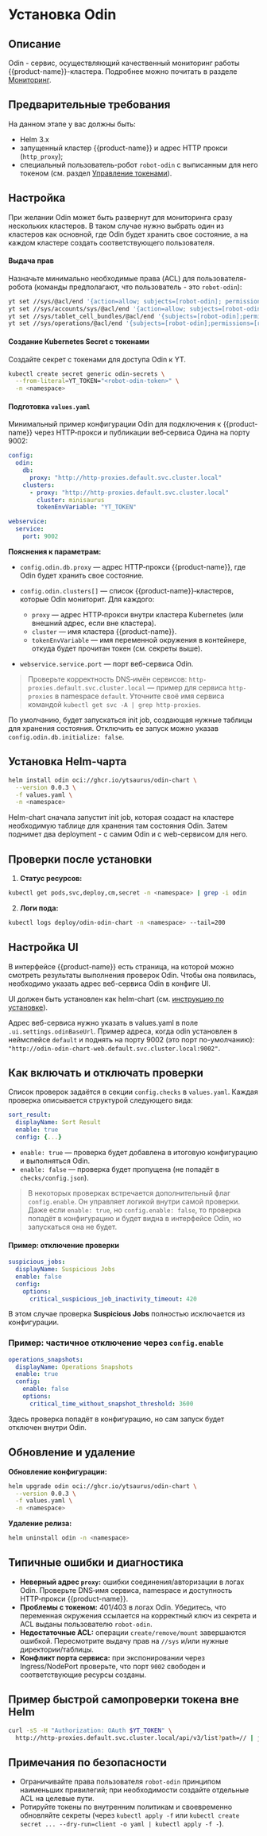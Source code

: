 # Установка Odin

## Описание

Odin - сервис, осуществляющий качественный мониторинг работы {{product-name}}-кластера. Подробнее можно почитать в разделе [Мониторинг](../monitoring#odin).

## Предварительные требования

На данном этапе у вас должны быть:

* Helm 3.x
* запущенный кластер {{product-name}} и адрес HTTP прокси (`http_proxy`);
* специальный пользователь-робот `robot-odin` с выписанным для него токеном (см. раздел [Управление токенами](../../user-guide/storage/auth.md#token-management)).

## Настройка

При желании Odin может быть развернут для мониторинга сразу нескольких кластеров. В таком случае нужно выбрать один из кластеров как основной, где Odin будет хранить свое состояние, а на каждом кластере создать соответствующего пользователя.

#### Выдача прав

Назначьте минимально необходимые права (ACL) для пользователя-робота (команды предполагают, что пользователь - это `robot-odin`):

```bash
yt set //sys/@acl/end '{action=allow; subjects=[robot-odin]; permissions=[read; write; create; remove; mount]}'
yt set //sys/accounts/sys/@acl/end '{action=allow; subjects=[robot-odin]; permissions=[use]}'
yt set //sys/tablet_cell_bundles/@acl/end '{subjects=[robot-odin];permissions=[use];action=allow}'
yt set //sys/operations/@acl/end '{subjects=[robot-odin];permissions=[read];action=allow}'
```

#### Создание Kubernetes Secret с токенами

Создайте секрет с токенами для доступа Odin к YT.

```bash
kubectl create secret generic odin-secrets \
  --from-literal=YT_TOKEN="<robot-odin-token>" \
  -n <namespace>
```

#### Подготовка `values.yaml`

Минимальный пример конфигурации Odin для подключения к {{product-name}} через HTTP‑прокси и публикации веб‑сервиса Одина на порту 9002:

```yaml
config:
  odin:
    db:
      proxy: "http://http-proxies.default.svc.cluster.local"
    clusters:
      - proxy: "http://http-proxies.default.svc.cluster.local"
        cluster: minisaurus
        tokenEnvVariable: "YT_TOKEN"

webservice:
  service:
    port: 9002
```

**Пояснения к параметрам:**

* `config.odin.db.proxy` — адрес HTTP‑прокси {{product-name}}, где Odin будет хранить свое состояние.
* `config.odin.clusters[]` — список {{product-name}}‑кластеров, которые Odin мониторит. Для каждого:

  * `proxy` — адрес HTTP‑прокси внутри кластера Kubernetes (или внешний адрес, если вне кластера).
  * `cluster` — имя кластера {{product-name}}.
  * `tokenEnvVariable` — имя переменной окружения в контейнере, откуда будет прочитан токен (см. секреты выше).
* `webservice.service.port` — порт веб-сервиса Odin.

> Проверьте корректность DNS‑имён сервисов: `http-proxies.default.svc.cluster.local` — пример для сервиса `http-proxies` в namespace `default`. Уточните своё имя сервиса командой `kubectl get svc -A | grep http-proxies`.

По умолчанию, будет запускаться init job, создающая нужные таблицы для хранения состояния. Отключить ее запуск можно указав `config.odin.db.initialize: false`.

## Установка Helm‑чарта

```bash
helm install odin oci://ghcr.io/ytsaurus/odin-chart \
  --version 0.0.3 \
  -f values.yaml \
  -n <namespace>
```

Helm-chart сначала запустит init job, которая создаст на кластере необходимую таблице для хранения там состояния Odin. Затем поднимет два deployment - с самим Odin и с web-сервисом для него.

## Проверки после установки

1. **Статус ресурсов:**

```bash
kubectl get pods,svc,deploy,cm,secret -n <namespace> | grep -i odin
```

2. **Логи пода:**

```bash
kubectl logs deploy/odin-odin-chart -n <namespace> --tail=200
```

## Настройка UI

В интерфейсе {{product-name}} есть страница, на которой можно смотреть результаты выполнения проверок Odin. Чтобы она появилась, необходимо указать адрес веб-сервиса Odin в конфиге UI.

UI должен быть установлен как helm-chart (см. [инструкцию по установке](install-ytsaurus#ui)).

Адрес веб-сервиса нужно указать в values.yaml в поле `.ui.settings.odinBaseUrl`. Пример адреса, когда odin установлен в неймспейсе `default` и поднять на порту 9002 (это порт по-умолчанию): `"http://odin-odin-chart-web.default.svc.cluster.local:9002"`.


## Как включать и отключать проверки

Список проверок задаётся в секции `config.checks` в `values.yaml`.
Каждая проверка описывается структурой следующего вида:

```yaml
sort_result:
  displayName: Sort Result
  enable: true
  config: {...}
```

- `enable: true` — проверка будет добавлена в итоговую конфигурацию и выполняться Odin.
- `enable: false` — проверка будет пропущена (не попадёт в `checks/config.json`).

> В некоторых проверках встречается дополнительный флаг `config.enable`.
> Он управляет логикой внутри самой проверки. Даже если `enable: true`, но `config.enable: false`, то проверка попадёт в конфигурацию и будет видна в интерфейсе Odin, но запускаться она не будет.

#### Пример: отключение проверки

```yaml
suspicious_jobs:
  displayName: Suspicious Jobs
  enable: false
  config:
    options:
      critical_suspicious_job_inactivity_timeout: 420
```

В этом случае проверка **Suspicious Jobs** полностью исключается из конфигурации.

### Пример: частичное отключение через `config.enable`

```yaml
operations_snapshots:
  displayName: Operations Snapshots
  enable: true
  config:
    enable: false
    options:
      critical_time_without_snapshot_threshold: 3600
```

Здесь проверка попадёт в конфигурацию, но сам запуск будет отключен внутри Odin.

## Обновление и удаление

**Обновление конфигурации:**

```bash
helm upgrade odin oci://ghcr.io/ytsaurus/odin-chart \
  --version 0.0.3 \
  -f values.yaml \
  -n <namespace>
```

**Удаление релиза:**

```bash
helm uninstall odin -n <namespace>
```

## Типичные ошибки и диагностика

* **Неверный адрес `proxy`:** ошибки соединения/авторизации в логах Odin. Проверьте DNS‑имя сервиса, namespace и доступность HTTP‑прокси {{product-name}}.
* **Проблемы с токеном:** 401/403 в логах Odin. Убедитесь, что переменная окружения ссылается на корректный ключ из секрета и ACL выданы пользователю `robot-odin`.
* **Недостаточные ACL:** операции `create/remove/mount` завершаются ошибкой. Пересмотрите выдачу прав на `//sys` и/или нужные директории/таблицы.
* **Конфликт порта сервиса:** при экспонировании через Ingress/NodePort проверьте, что порт `9002` свободен и соответствующие ресурсы созданы.

## Пример быстрой самопроверки токена вне Helm

```bash
curl -sS -H "Authorization: OAuth $YT_TOKEN" \
  http://http-proxies.default.svc.cluster.local/api/v3/list?path=// | jq .
```

## Примечания по безопасности

* Ограничивайте права пользователя `robot-odin` принципом наименьших привилегий; при необходимости создайте отдельные ACL на целевые пути.
* Ротируйте токены по внутренним политикам и своевременно обновляйте секреты (через `kubectl apply -f` или `kubectl create secret ... --dry-run=client -o yaml | kubectl apply -f -`).

